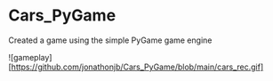# Cars_PyGame
Created a game using the simple PyGame game engine

![gameplay][https://github.com/jonathonjb/Cars_PyGame/blob/main/cars_rec.gif]
